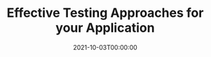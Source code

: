 ---
title: Effective Testing Approaches for your Application
org: Refactr.TECH
date: 2021-10-03T00:00:00
type: Talk
description: Unit, component, integration, end-to-end-- there are many types of testing you can use when developing and releasing an application. You may have also heard of the testing pyramid, trophy, and even crab, which all demonstrate approaches for prioritizing test types. In this talk, we'll define the different types of testing and cover their use cases, as well as provide some guidelines for deciding which approach to use for your application.
link:
embed: -MUqhmhjt1I
slides: https://slides.com/ceceliamartinez/effective-testing-approaches
tags: [testing, conference, test strategy]
---